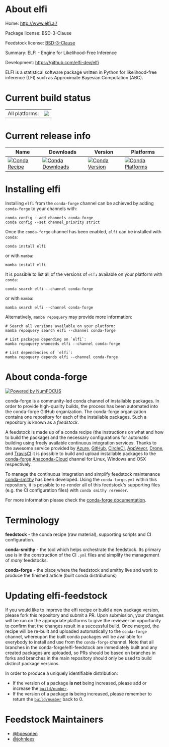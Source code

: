 About elfi
==========

Home: http://www.elfi.ai/

Package license: BSD-3-Clause

Feedstock license: [BSD-3-Clause](https://github.com/conda-forge/elfi-feedstock/blob/main/LICENSE.txt)

Summary: ELFI - Engine for Likelihood-Free Inference

Development: https://github.com/elfi-dev/elfi

ELFI is a statistical software package written in Python for likelihood-free
inference (LFI) such as Approximate Bayesian Computation (ABC).


Current build status
====================


<table><tr><td>All platforms:</td>
    <td>
      <a href="https://dev.azure.com/conda-forge/feedstock-builds/_build/latest?definitionId=6382&branchName=main">
        <img src="https://dev.azure.com/conda-forge/feedstock-builds/_apis/build/status/elfi-feedstock?branchName=main">
      </a>
    </td>
  </tr>
</table>

Current release info
====================

| Name | Downloads | Version | Platforms |
| --- | --- | --- | --- |
| [![Conda Recipe](https://img.shields.io/badge/recipe-elfi-green.svg)](https://anaconda.org/conda-forge/elfi) | [![Conda Downloads](https://img.shields.io/conda/dn/conda-forge/elfi.svg)](https://anaconda.org/conda-forge/elfi) | [![Conda Version](https://img.shields.io/conda/vn/conda-forge/elfi.svg)](https://anaconda.org/conda-forge/elfi) | [![Conda Platforms](https://img.shields.io/conda/pn/conda-forge/elfi.svg)](https://anaconda.org/conda-forge/elfi) |

Installing elfi
===============

Installing `elfi` from the `conda-forge` channel can be achieved by adding `conda-forge` to your channels with:

```
conda config --add channels conda-forge
conda config --set channel_priority strict
```

Once the `conda-forge` channel has been enabled, `elfi` can be installed with `conda`:

```
conda install elfi
```

or with `mamba`:

```
mamba install elfi
```

It is possible to list all of the versions of `elfi` available on your platform with `conda`:

```
conda search elfi --channel conda-forge
```

or with `mamba`:

```
mamba search elfi --channel conda-forge
```

Alternatively, `mamba repoquery` may provide more information:

```
# Search all versions available on your platform:
mamba repoquery search elfi --channel conda-forge

# List packages depending on `elfi`:
mamba repoquery whoneeds elfi --channel conda-forge

# List dependencies of `elfi`:
mamba repoquery depends elfi --channel conda-forge
```


About conda-forge
=================

[![Powered by
NumFOCUS](https://img.shields.io/badge/powered%20by-NumFOCUS-orange.svg?style=flat&colorA=E1523D&colorB=007D8A)](https://numfocus.org)

conda-forge is a community-led conda channel of installable packages.
In order to provide high-quality builds, the process has been automated into the
conda-forge GitHub organization. The conda-forge organization contains one repository
for each of the installable packages. Such a repository is known as a *feedstock*.

A feedstock is made up of a conda recipe (the instructions on what and how to build
the package) and the necessary configurations for automatic building using freely
available continuous integration services. Thanks to the awesome service provided by
[Azure](https://azure.microsoft.com/en-us/services/devops/), [GitHub](https://github.com/),
[CircleCI](https://circleci.com/), [AppVeyor](https://www.appveyor.com/),
[Drone](https://cloud.drone.io/welcome), and [TravisCI](https://travis-ci.com/)
it is possible to build and upload installable packages to the
[conda-forge](https://anaconda.org/conda-forge) [Anaconda-Cloud](https://anaconda.org/)
channel for Linux, Windows and OSX respectively.

To manage the continuous integration and simplify feedstock maintenance
[conda-smithy](https://github.com/conda-forge/conda-smithy) has been developed.
Using the ``conda-forge.yml`` within this repository, it is possible to re-render all of
this feedstock's supporting files (e.g. the CI configuration files) with ``conda smithy rerender``.

For more information please check the [conda-forge documentation](https://conda-forge.org/docs/).

Terminology
===========

**feedstock** - the conda recipe (raw material), supporting scripts and CI configuration.

**conda-smithy** - the tool which helps orchestrate the feedstock.
                   Its primary use is in the construction of the CI ``.yml`` files
                   and simplify the management of *many* feedstocks.

**conda-forge** - the place where the feedstock and smithy live and work to
                  produce the finished article (built conda distributions)


Updating elfi-feedstock
=======================

If you would like to improve the elfi recipe or build a new
package version, please fork this repository and submit a PR. Upon submission,
your changes will be run on the appropriate platforms to give the reviewer an
opportunity to confirm that the changes result in a successful build. Once
merged, the recipe will be re-built and uploaded automatically to the
`conda-forge` channel, whereupon the built conda packages will be available for
everybody to install and use from the `conda-forge` channel.
Note that all branches in the conda-forge/elfi-feedstock are
immediately built and any created packages are uploaded, so PRs should be based
on branches in forks and branches in the main repository should only be used to
build distinct package versions.

In order to produce a uniquely identifiable distribution:
 * If the version of a package **is not** being increased, please add or increase
   the [``build/number``](https://docs.conda.io/projects/conda-build/en/latest/resources/define-metadata.html#build-number-and-string).
 * If the version of a package **is** being increased, please remember to return
   the [``build/number``](https://docs.conda.io/projects/conda-build/en/latest/resources/define-metadata.html#build-number-and-string)
   back to 0.

Feedstock Maintainers
=====================

* [@hpesonen](https://github.com/hpesonen/)
* [@johnlees](https://github.com/johnlees/)

